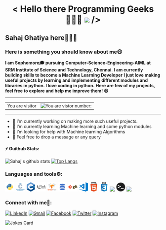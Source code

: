 <h1 align="center">< Hello there Programming Geeks👨🏻‍💻 <img src="https://media.giphy.com/media/hvRJCLFzcasrR4ia7z/giphy.gif" width="30px"> /></h1>

## Sahaj Ghatiya here🙋🏻‍♂️
### Here is something you should know about me😄 

**I am Sophomore🎓 pursuing Computer-Science-Engineering-AIML at SRM Institute of Science and Technology, Chennai.**
**I am currently building skills to become a Machine Learning Developer**
**I just love making useful projects by learning and implementing different modules and libraries in python. I love coding in python.**
**Here are few of my projects, feel free to explore and help me improve them! 😄**

<hr>
<table>
  <tr>
    <td>You are visitor</td>
    <td><img src="https://profile-counter.glitch.me/sahaj169/count.svg" alt="You are vistor number: " height="30" /></td>
  </tr>
</table>
<hr>

- 🔭 I’m currently working on making more such useful projects.
- 🌱 I’m currently learning Machine learning and some python modules
- 🤔 I’m looking for help with Machine learning Algorithms
- 💬 Feel free to drop a message or any query


 #### :zap: Guithub Stats:
 ![Sahaj's github stats](https://github-readme-stats.vercel.app/api?username=sahaj169&show_icons=true&theme=tokyonight)     [![Top Langs](https://github-readme-stats.vercel.app/api/top-langs/?username=sahaj169&layout=compact&theme=tokyonight)](https://github.com/sahaj169/sahaj169)
 
 
 
 ### Languages and tools⚙:  
<code><img height="30" src="https://raw.githubusercontent.com/github/explore/80688e429a7d4ef2fca1e82350fe8e3517d3494d/topics/python/python.png"></code>
<code><img height="30" src="https://raw.githubusercontent.com/github/explore/80688e429a7d4ef2fca1e82350fe8e3517d3494d/topics/c/c.png"></code>
<code><img height="30" src="https://raw.githubusercontent.com/github/explore/80688e429a7d4ef2fca1e82350fe8e3517d3494d/topics/cpp/cpp.png"></code>
<code><img height="30" src="https://raw.githubusercontent.com/github/explore/80688e429a7d4ef2fca1e82350fe8e3517d3494d/topics/flask/flask.png"></code>
<code><img height="30" src="https://raw.githubusercontent.com/github/explore/80688e429a7d4ef2fca1e82350fe8e3517d3494d/topics/tensorflow/tensorflow.png"></code>
<code><img height="30" src="https://raw.githubusercontent.com/github/explore/80688e429a7d4ef2fca1e82350fe8e3517d3494d/topics/sql/sql.png"></code>
<code><img height="30" src="https://raw.githubusercontent.com/github/explore/80688e429a7d4ef2fca1e82350fe8e3517d3494d/topics/git/git.png"></code>
<code><img height="30" src="https://raw.githubusercontent.com/github/explore/80688e429a7d4ef2fca1e82350fe8e3517d3494d/topics/visual-studio-code/visual-studio-code.png"></code>
<code><img height="30" src="https://raw.githubusercontent.com/github/explore/80688e429a7d4ef2fca1e82350fe8e3517d3494d/topics/html/html.png"></code>
<code><img height="30" src="https://raw.githubusercontent.com/github/explore/80688e429a7d4ef2fca1e82350fe8e3517d3494d/topics/css/css.png"></code>
<code><img height="30" src="https://github.githubassets.com/images/modules/logos_page/GitHub-Mark.png"></code>
<code><img height="30" src="https://raw.githubusercontent.com/github/explore/80688e429a7d4ef2fca1e82350fe8e3517d3494d/topics/terminal/terminal.png"></code>
<code><img height="30" src="https://avatars.githubusercontent.com/u/5009934?s=200&v=4"></code>

 
### Connect with me🚀:  
<p>
  <a href="https://www.linkedin.com/in/sahaj-ghatiya169/"><img src="https://cdn.jsdelivr.net/npm/simple-icons@v3/icons/linkedin.svg" height="30px" width="30px" alt="LinkedIn"></a>
  <a href="mailto:sahajghatiya531.sg@gmail.com?subject = Hello from your GitHub README&body = Message"><img src="https://cdn.jsdelivr.net/npm/simple-icons@v3/icons/gmail.svg" height="30px" width="30px" alt="Gmail" ></a>
  <a href="https://www.facebook.com/sahaj.ghatiya"><img src="https://cdn.jsdelivr.net/npm/simple-icons@v3/icons/facebook.svg" height="30px" width="30px" alt="Facebook"></a>
  <a href="https://twitter.com/ghatiya_sahaj"><img src="https://cdn.jsdelivr.net/npm/simple-icons@v3/icons/twitter.svg" height="30px" width="30px" alt="Twitter"></a>
  <a href="https://www.instagram.com/sahaj_ghaatiya169/"><img src="https://cdn.jsdelivr.net/npm/simple-icons@v3/icons/instagram.svg" height="30px" width="30px" alt="Instagram"></a>
</p>

![Jokes Card](https://readme-jokes.vercel.app/api)

